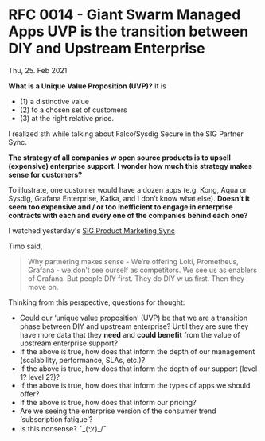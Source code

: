 # RFC 0014 - Giant Swarm Managed Apps UVP is the transition between DIY and Upstream Enterprise 

Thu, 25. Feb 2021

**What is a Unique Value Proposition (UVP)?** It is
- (1) a distinctive value
- (2) to a chosen set of customers
- (3) at the right relative price.

I realized sth while talking about Falco/Sysdig Secure in the SIG Partner Sync.

**The strategy of all companies w open source products is to upsell (expensive) enterprise support. I wonder how much this strategy makes sense for customers?**

To illustrate, one customer would have a dozen apps (e.g. Kong, Aqua or Sysdig, Grafana Enterprise, Kafka, and I don’t know what else). **Doesn’t it seem too expensive and / or too inefficient to engage in enterprise contracts with each and every one of the companies behind each one?**

I watched yesterday's [SIG Product Marketing Sync](https://gigantic.slack.com/archives/C95NTB55M/p1614169617017800?thread_ts=1614158491.014600&cid=C95NTB55M)

Timo said,

> Why partnering makes sense - We’re offering Loki, Prometheus, Grafana - we don’t see ourself as competitors. We see us as enablers of Grafana. But people DIY first. They do DIY w us first. Then they move on.

Thinking from this perspective, questions for thought:

- Could our ‘unique value proposition’ (UVP) be that we are a transition phase between DIY and upstream enterprise? Until they are sure they have more data that they **need** and **could benefit** from the value of upstream enterprise support?
- If the above is true, how does that inform the depth of our management (scalability, performance, SLAs, etc.)?
- If the above is true, how does that inform the depth of our support (level 1? level 2?)?
- If the above is true, how does that inform the types of apps we should offer?
- If the above is true, how does that inform our pricing?
- Are we seeing the enterprise version of the consumer trend ‘subscription fatigue’?
- Is this nonsense? ¯\_(ツ)_/¯
